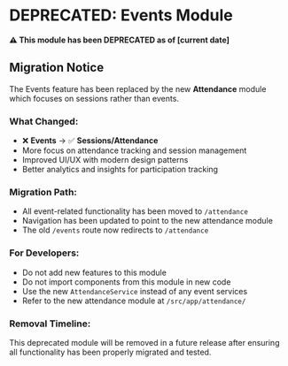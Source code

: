 # DEPRECATED: Events Module

**⚠️ This module has been DEPRECATED as of [current date]**

## Migration Notice

The Events feature has been replaced by the new **Attendance** module which focuses on sessions rather than events. 

### What Changed:
- ❌ **Events** → ✅ **Sessions/Attendance**
- More focus on attendance tracking and session management
- Improved UI/UX with modern design patterns
- Better analytics and insights for participation tracking

### Migration Path:
- All event-related functionality has been moved to `/attendance`
- Navigation has been updated to point to the new attendance module
- The old `/events` route now redirects to `/attendance`

### For Developers:
- Do not add new features to this module
- Do not import components from this module in new code
- Use the new `AttendanceService` instead of any event services
- Refer to the new attendance module at `/src/app/attendance/`

### Removal Timeline:
This deprecated module will be removed in a future release after ensuring all functionality has been properly migrated and tested.
